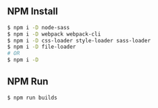 ## NPM Install

```bash
$ npm i -D node-sass
$ npm i -D webpack webpack-cli
$ npm i -D css-loader style-loader sass-loader
$ npm i -D file-loader
# OR
$ npm i -D
```

## NPM Run
```bash
$ npm run builds
```